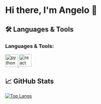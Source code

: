 # Hi there, I'm Angelo 👋

## 🛠 Languages & Tools
<h3 align="left">Languages & Tools:</h3>
<p align="left">
  <a href="https://www.python.org/">
    <img src="https://devicons.github.io/devicon/devicon.git/icons/python/python-original.svg" alt="python" width="40" height="40"/>
  </a>
  <a href="https://reactjs.org/">
    <img src="https://devicons.github.io/devicon/devicon.git/icons/react/react-original-wordmark.svg" alt="react" width="40" height="40"/>
  </a>
  <!-- Add more icons similarly -->
</p>

## 📈 GitHub Stats
[![Top Langs](https://github-readme-stats.vercel.app/api/top-langs/?username=Angelo0008&layout=compact)](https://github.com/anuraghazra/github-readme-stats)
